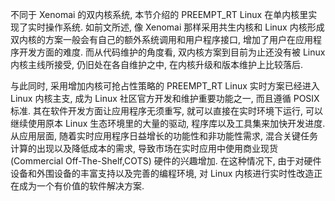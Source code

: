 不同于 Xenomai 的双内核系统, 本节介绍的 PREEMPT_RT Linux 在单内核里实现了实时操作系统. 如前文所述, 像 Xenomai 那样采用共生内核和 Linux 内核形成双内核的方案一般会有自己的额外系统调用和用户程序接口, 增加了用户在应用程序开发方面的难度. 而从代码维护的角度看, 双内核方案到目前为止还没有被 Linux 内核主线所接受, 仍旧处在各自维护之中, 在内核升级和版本维护上比较落后.

与此同时, 采用增加内核可抢占性策略的 PREEMPT_RT Linux 实时方案已经进入 Linux 内核主支, 成为 Linux 社区官方开发和维护重要功能之一, 而且遵循 POSIX 标准. 其在软件开发方面让应用程序无须重写, 就可以直接在实时环境下运行, 可以继续使用原本 Linux 生态环境里的大量的驱动, 程序库以及工具集来加快开发进度. 从应用层面, 随着实时应用程序日益增长的功能性和非功能性需求, 混合关键任务计算的出现以及降低成本的需求, 导致市场在实时应用中使用商业现货 (Commercial Off-The-Shelf,COTS) 硬件的兴趣增加. 在这种情况下, 由于对硬件设备和外围设备的丰富支持以及完善的编程环境, 对 Linux 内核进行实时性改造正在成为一个有价值的软件解决方案.
